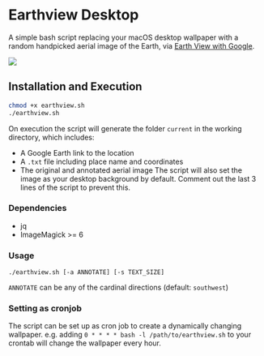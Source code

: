 # Earthview Desktop

A simple bash script replacing your macOS desktop wallpaper with a random handpicked aerial image of the Earth, via [Earth View with Google](https://earthview.withgoogle.com).

![](images/example.png)

## Installation and Execution

```bash
chmod +x earthview.sh
./earthview.sh
```

On execution the script will generate the folder `current` in the working directory, which includes:

- A Google Earth link to the location
- A `.txt` file including place name and coordinates
- The original and annotated aerial image
  The script will also set the image as your desktop background by default. Comment out the last 3 lines of the script to prevent this.

### Dependencies

- jq
- ImageMagick >= 6

### Usage

`./earthview.sh [-a ANNOTATE] [-s TEXT_SIZE]`

`ANNOTATE` can be any of the cardinal directions (default: `southwest`)

### Setting as cronjob

The script can be set up as cron job to create a dynamically changing wallpaper.
e.g. adding `0 * * * * bash -l /path/to/earthview.sh` to your crontab will change the wallpaper every hour.
